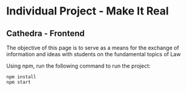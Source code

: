 # Individual Project - Make It Real

## Cathedra - Frontend

The objective of this page is to serve as a means for the exchange of information and ideas with students on the fundamental topics of Law

Using npm, run the following command to run the project:

`npm install`  
`npm start`
